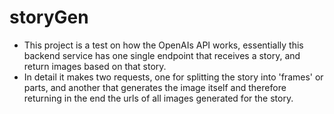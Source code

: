 # storyGen

- This project is a test on how the OpenAIs API works, essentially this backend service has one single endpoint that receives a story, and return images based on that story. 
- In detail it makes two requests, one for splitting the story into 'frames' or parts, and another that generates the image itself and therefore returning in the end the urls of all images generated for the story.